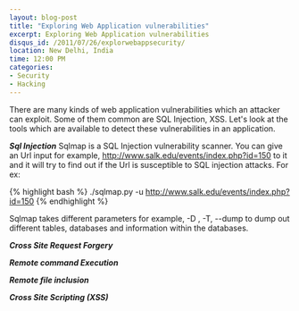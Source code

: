```yaml
---
layout: blog-post
title: "Exploring Web Application vulnerabilities"
excerpt: Exploring Web Application vulnerabilities
disqus_id: /2011/07/26/explorwebappsecurity/
location: New Delhi, India
time: 12:00 PM
categories:
- Security
- Hacking
---
```




There are many kinds of web application vulnerabilities which an attacker can exploit. Some of them common are SQL Injection, XSS. Let's look at the tools which are available to detect these vulnerabilities in an application.

***Sql Injection***
Sqlmap is a SQL Injection vulnerability scanner. You can give an Url input for example, http://www.salk.edu/events/index.php?id=150  to it and it will try to find out if the Url is susceptible to SQL injection attacks. For ex:

{% highlight bash %}
./sqlmap.py -u http://www.salk.edu/events/index.php?id=150 
{% endhighlight %}

Sqlmap takes different parameters for example, -D , -T, --dump to dump out different tables, databases and information within the databases.

***Cross Site Request Forgery***


***Remote command Execution***

***Remote file inclusion***


***Cross Site Scripting (XSS)***
